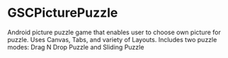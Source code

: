 # GSCPicturePuzzle
Android picture puzzle game that enables user to choose own picture for puzzle. Uses Canvas, Tabs, and variety of Layouts. Includes two puzzle modes: Drag N Drop Puzzle and Sliding Puzzle
